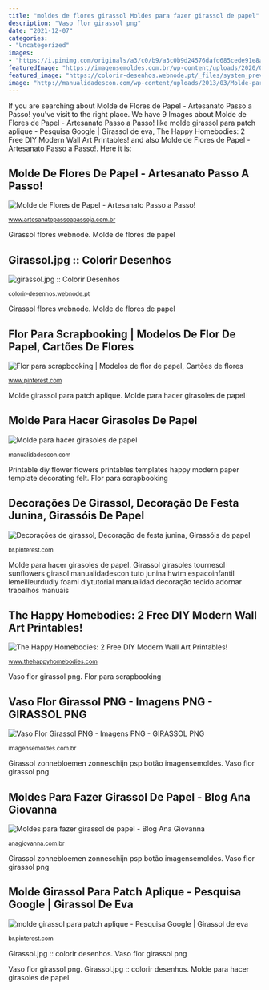 ```yaml
---
title: "moldes de flores girassol Moldes para fazer girassol de papel"
description: "Vaso flor girassol png"
date: "2021-12-07"
categories:
- "Uncategorized"
images:
- "https://i.pinimg.com/originals/a3/c0/b9/a3c0b9d24576dafd685cede91e8a15c1.jpg"
featuredImage: "https://imagensemoldes.com.br/wp-content/uploads/2020/04/Vaso-Flor-Girassol-PNG.png"
featured_image: "https://colorir-desenhos.webnode.pt/_files/system_preview_detail_200001941-1145e118d3-public/girassol.jpg"
image: "http://manualidadescon.com/wp-content/uploads/2013/03/Molde-para-hacer-girasoles-de-papel.jpg"
---
```


If you are searching about Molde de Flores de Papel - Artesanato Passo a Passo! you've visit to the right place. We have 9 Images about Molde de Flores de Papel - Artesanato Passo a Passo! like molde girassol para patch aplique - Pesquisa Google | Girassol de eva, The Happy Homebodies: 2 Free DIY Modern Wall Art Printables! and also Molde de Flores de Papel - Artesanato Passo a Passo!. Here it is:

## Molde De Flores De Papel - Artesanato Passo A Passo!

![Molde de Flores de Papel - Artesanato Passo a Passo!](http://www.artesanatopassoapassoja.com.br/wp-content/uploads/2017/07/Dicas-para-Fazer-Flores-de-Papel-13.jpg "Girassol flores webnode")

<small>www.artesanatopassoapassoja.com.br</small>

Girassol flores webnode. Molde de flores de papel

## Girassol.jpg :: Colorir Desenhos

![girassol.jpg :: Colorir Desenhos](https://colorir-desenhos.webnode.pt/_files/system_preview_detail_200001941-1145e118d3-public/girassol.jpg "Girassol girasoles tournesol sunflowers girasol manualidadescon tuto junina hwtm espacoinfantil lemeilleurdudiy foami diytutorial manualidad decoração tecido adornar trabalhos manuais")

<small>colorir-desenhos.webnode.pt</small>

Girassol flores webnode. Molde de flores de papel

## Flor Para Scrapbooking | Modelos De Flor De Papel, Cartões De Flores

![Flor para scrapbooking | Modelos de flor de papel, Cartões de flores](https://i.pinimg.com/736x/3c/79/11/3c7911338537fec2dbcd5a33ff395fa0--cameo-templates.jpg "Girassol girasoles tournesol sunflowers girasol manualidadescon tuto junina hwtm espacoinfantil lemeilleurdudiy foami diytutorial manualidad decoração tecido adornar trabalhos manuais")

<small>www.pinterest.com</small>

Molde girassol para patch aplique. Molde para hacer girasoles de papel

## Molde Para Hacer Girasoles De Papel

![Molde para hacer girasoles de papel](http://manualidadescon.com/wp-content/uploads/2013/03/Molde-para-hacer-girasoles-de-papel.jpg "Molde girassol para patch aplique")

<small>manualidadescon.com</small>

Printable diy flower flowers printables templates happy modern paper template decorating felt. Flor para scrapbooking

## Decorações De Girassol, Decoração De Festa Junina, Girassóis De Papel

![Decorações de girassol, Decoração de festa junina, Girassóis de papel](https://i.pinimg.com/originals/a3/c0/b9/a3c0b9d24576dafd685cede91e8a15c1.jpg "Girassol flores webnode")

<small>br.pinterest.com</small>

Molde para hacer girasoles de papel. Girassol girasoles tournesol sunflowers girasol manualidadescon tuto junina hwtm espacoinfantil lemeilleurdudiy foami diytutorial manualidad decoração tecido adornar trabalhos manuais

## The Happy Homebodies: 2 Free DIY Modern Wall Art Printables!

![The Happy Homebodies: 2 Free DIY Modern Wall Art Printables!](http://1.bp.blogspot.com/-WP1r2LEEiFc/T9fgp3xqzNI/AAAAAAAADYs/eKLnjZQxt44/s1600/DIY+Wallflowers+via+THH+2.jpg "Vaso flor girassol png")

<small>www.thehappyhomebodies.com</small>

Vaso flor girassol png. Flor para scrapbooking

## Vaso Flor Girassol PNG - Imagens PNG - GIRASSOL PNG

![Vaso Flor Girassol PNG - Imagens PNG - GIRASSOL PNG](https://imagensemoldes.com.br/wp-content/uploads/2020/04/Vaso-Flor-Girassol-PNG.png "Decorações de girassol, decoração de festa junina, girassóis de papel")

<small>imagensemoldes.com.br</small>

Girassol zonnebloemen zonneschijn psp botão imagensemoldes. Vaso flor girassol png

## Moldes Para Fazer Girassol De Papel - Blog Ana Giovanna

![Moldes para fazer girassol de papel - Blog Ana Giovanna](https://anagiovanna.com.br/blog/wp-content/uploads/2021/03/moldes-para-fazer-girassol-de-papel-6.jpg "Girassol girasoles tournesol sunflowers girasol manualidadescon tuto junina hwtm espacoinfantil lemeilleurdudiy foami diytutorial manualidad decoração tecido adornar trabalhos manuais")

<small>anagiovanna.com.br</small>

Girassol zonnebloemen zonneschijn psp botão imagensemoldes. Vaso flor girassol png

## Molde Girassol Para Patch Aplique - Pesquisa Google | Girassol De Eva

![molde girassol para patch aplique - Pesquisa Google | Girassol de eva](https://i.pinimg.com/736x/92/94/ce/9294ce32e033f377f8bba715b0893f0a--patch-aplique-gerbera.jpg "Girassol.jpg :: colorir desenhos")

<small>br.pinterest.com</small>

Girassol.jpg :: colorir desenhos. Vaso flor girassol png

Vaso flor girassol png. Girassol.jpg :: colorir desenhos. Molde para hacer girasoles de papel
